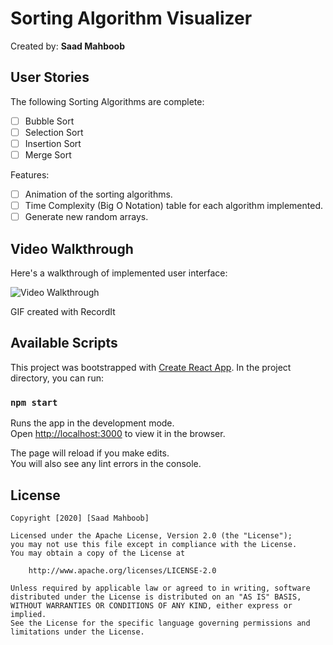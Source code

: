 # Sorting Algorithm Visualizer

Created by: **Saad Mahboob**

## User Stories

The following Sorting Algorithms are complete:

* [ ] Bubble Sort
* [ ] Selection Sort
* [ ] Insertion Sort
* [ ] Merge Sort

Features:

* [ ] Animation of the sorting algorithms.
* [ ] Time Complexity (Big O Notation) table for each algorithm implemented.
* [ ] Generate new random arrays.

## Video Walkthrough 

Here's a walkthrough of implemented user interface:

<img src='http://g.recordit.co/CUePvMfU05.gif' title='Video Walkthrough' width='' alt='Video Walkthrough' />

GIF created with RecordIt


## Available Scripts
This project was bootstrapped with [Create React App](https://github.com/facebook/create-react-app).
In the project directory, you can run:

### `npm start`

Runs the app in the development mode.<br />
Open [http://localhost:3000](http://localhost:3000) to view it in the browser.

The page will reload if you make edits.<br />
You will also see any lint errors in the console.

## License

    Copyright [2020] [Saad Mahboob]

    Licensed under the Apache License, Version 2.0 (the "License");
    you may not use this file except in compliance with the License.
    You may obtain a copy of the License at

        http://www.apache.org/licenses/LICENSE-2.0

    Unless required by applicable law or agreed to in writing, software
    distributed under the License is distributed on an "AS IS" BASIS,
    WITHOUT WARRANTIES OR CONDITIONS OF ANY KIND, either express or implied.
    See the License for the specific language governing permissions and
    limitations under the License.


